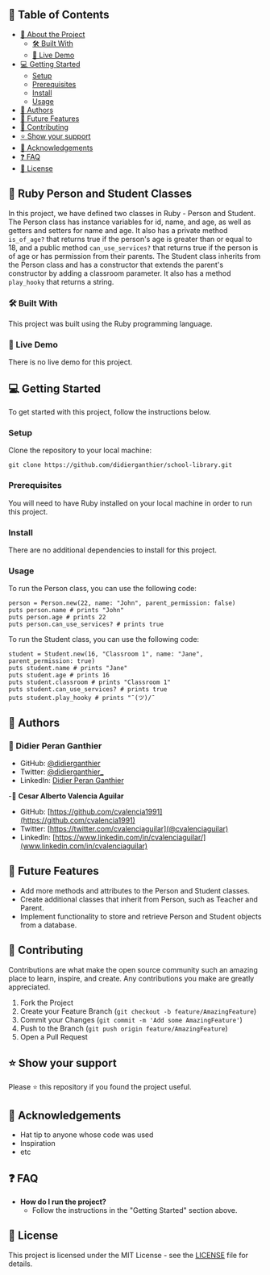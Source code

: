 ## 📗 Table of Contents

- [📖 About the Project](#about-project)
  - [🛠 Built With](#built-with)
  - [🚀 Live Demo](#live-demo)
- [💻 Getting Started](#getting-started)
  - [Setup](#setup)
  - [Prerequisites](#prerequisites)
  - [Install](#install)
  - [Usage](#usage)
- [👥 Authors](#authors)
- [🔭 Future Features](#future-features)
- [🤝 Contributing](#contributing)
- [⭐️ Show your support](#support)
- [🙏 Acknowledgements](#acknowledgements)
- [❓ FAQ](#faq)
- [📝 License](#license)

## 📖 Ruby Person and Student Classes <a name="about-project"></a>

In this project, we have defined two classes in Ruby - Person and Student. The Person class has instance variables for id, name, and age, as well as getters and setters for name and age. It also has a private method `is_of_age?` that returns true if the person's age is greater than or equal to 18, and a public method `can_use_services?` that returns true if the person is of age or has permission from their parents. The Student class inherits from the Person class and has a constructor that extends the parent's constructor by adding a classroom parameter. It also has a method `play_hooky` that returns a string.

### 🛠 Built With <a name="built-with"></a>

This project was built using the Ruby programming language.

### 🚀 Live Demo <a name="live-demo"></a>

There is no live demo for this project.

## 💻 Getting Started <a name="getting-started"></a>

To get started with this project, follow the instructions below.

### Setup <a name="setup"></a>

Clone the repository to your local machine:

```
git clone https://github.com/didierganthier/school-library.git
```

### Prerequisites <a name="prerequisites"></a>

You will need to have Ruby installed on your local machine in order to run this project.

### Install <a name="install"></a>

There are no additional dependencies to install for this project.

### Usage <a name="usage"></a>

To run the Person class, you can use the following code:

```
person = Person.new(22, name: "John", parent_permission: false)
puts person.name # prints "John"
puts person.age # prints 22
puts person.can_use_services? # prints true
```

To run the Student class, you can use the following code:

```
student = Student.new(16, "Classroom 1", name: "Jane", parent_permission: true)
puts student.name # prints "Jane"
puts student.age # prints 16
puts student.classroom # prints "Classroom 1"
puts student.can_use_services? # prints true
puts student.play_hooky # prints "¯(ツ)/¯
```
## 👥 Authors <a name="authors"></a>

### 👤 Didier Peran Ganthier

- GitHub: [@didierganthier](https://github.com/didierganthier)
- Twitter: [@didierganthier_](https://twitter.com/didierganthier_)
- LinkedIn: [Didier Peran Ganthier](https://linkedin.com/in/didierganthier)

-👤 **Cesar Alberto Valencia Aguilar**

- GitHub: [https://github.com/cvalencia1991](https://github.com/cvalencia1991)
- Twitter: [https://twitter.com/cvalenciaguilar](@cvalenciaguilar)
- LinkedIn: [https://www.linkedin.com/in/cvalenciaguilar/](www.linkedin.com/in/cvalenciaguilar)

## 🔭 Future Features <a name="future-features"></a>

- Add more methods and attributes to the Person and Student classes.
- Create additional classes that inherit from Person, such as Teacher and Parent.
- Implement functionality to store and retrieve Person and Student objects from a database.

## 🤝 Contributing <a name="contributing"></a>

Contributions are what make the open source community such an amazing place to learn, inspire, and create. Any contributions you make are greatly appreciated.

1. Fork the Project
2. Create your Feature Branch (`git checkout -b feature/AmazingFeature`)
3. Commit your Changes (`git commit -m 'Add some AmazingFeature'`)
4. Push to the Branch (`git push origin feature/AmazingFeature`)
5. Open a Pull Request

## ⭐️ Show your support <a name="support"></a>

Please ⭐️ this repository if you found the project useful.

## 🙏 Acknowledgements <a name="acknowledgements"></a>

- Hat tip to anyone whose code was used
- Inspiration
- etc

## ❓ FAQ <a name="faq"></a>

- **How do I run the project?**
  - Follow the instructions in the "Getting Started" section above.

## 📝 License <a name="license"></a>

This project is licensed under the MIT License - see the [LICENSE](https://github.com/didierganthier/school-library/blob/dev/MIT.md) file for details.
